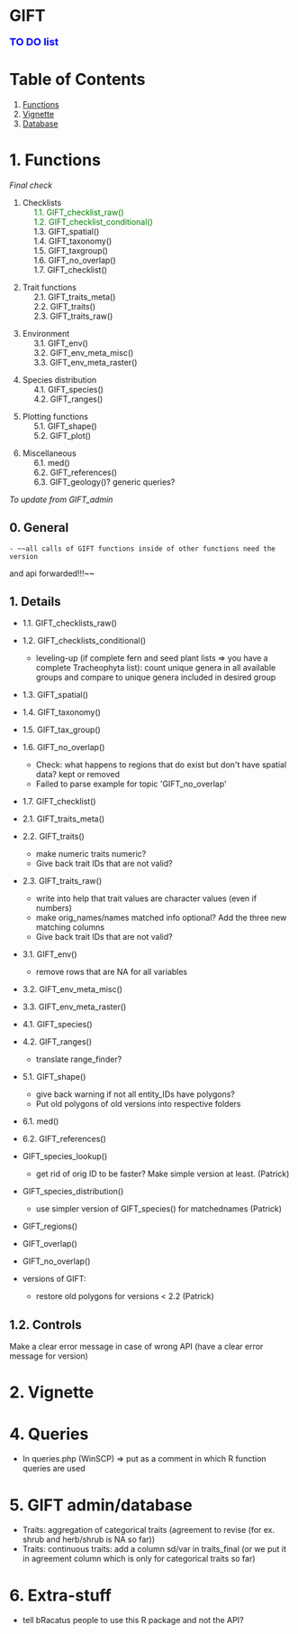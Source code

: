 # GIFT

**<span style="color:blue"><font size="4">TO DO list</span></font>**

# Table of Contents
1. [Functions](#functions)
2. [Vignette](#vignette)
3. [Database](#Database)

# 1. Functions

*Final check*  
1. Checklists  <br>
&nbsp;&nbsp;&nbsp;&nbsp; <span style="color:green">1.1. GIFT_checklist_raw()</span>  
&nbsp;&nbsp;&nbsp;&nbsp; <span style="color:green">1.2. GIFT_checklist_conditional()</span>   
&nbsp;&nbsp;&nbsp;&nbsp; 1.3. GIFT_spatial()  
&nbsp;&nbsp;&nbsp;&nbsp; 1.4. GIFT_taxonomy()   
&nbsp;&nbsp;&nbsp;&nbsp; 1.5. GIFT_taxgroup()  
&nbsp;&nbsp;&nbsp;&nbsp; 1.6. GIFT_no_overlap()  
&nbsp;&nbsp;&nbsp;&nbsp; 1.7. GIFT_checklist()  
  
2. Trait functions <br>
&nbsp;&nbsp;&nbsp;&nbsp; 2.1. GIFT_traits_meta()  
&nbsp;&nbsp;&nbsp;&nbsp; 2.2. GIFT_traits()  
&nbsp;&nbsp;&nbsp;&nbsp; 2.3. GIFT_traits_raw()  

3. Environment  
&nbsp;&nbsp;&nbsp;&nbsp; 3.1. GIFT_env()  
&nbsp;&nbsp;&nbsp;&nbsp; 3.2. GIFT_env_meta_misc()  
&nbsp;&nbsp;&nbsp;&nbsp; 3.3. GIFT_env_meta_raster()  

4. Species distribution  
&nbsp;&nbsp;&nbsp;&nbsp; 4.1. GIFT_species()  
&nbsp;&nbsp;&nbsp;&nbsp; 4.2. GIFT_ranges()  

5. Plotting functions  
&nbsp;&nbsp;&nbsp;&nbsp; 5.1. GIFT_shape()  
&nbsp;&nbsp;&nbsp;&nbsp; 5.2. GIFT_plot() 

6. Miscellaneous  
&nbsp;&nbsp;&nbsp;&nbsp; 6.1. med()  
&nbsp;&nbsp;&nbsp;&nbsp; 6.2. GIFT_references()  
&nbsp;&nbsp;&nbsp;&nbsp; 6.3. GIFT_geology()? generic queries?  

*To update from GIFT_admin*<br>

## 0. General

    - ~~all calls of GIFT functions inside of other functions need the version
  and api forwarded!!!~~


## 1. Details
* 1.1. GIFT_checklists_raw()
    
* 1.2. GIFT_checklists_conditional()
    - leveling-up (if complete fern and seed plant lists => you have a complete Tracheophyta list): count unique genera in all available groups and compare to unique genera included in desired group

* 1.3. GIFT_spatial()

* 1.4. GIFT_taxonomy()  

* 1.5. GIFT_tax_group()

* 1.6. GIFT_no_overlap()
    - Check: what happens to regions that do exist but don't have spatial data? kept or removed
    - Failed to parse example for topic 'GIFT_no_overlap'
    
* 1.7. GIFT_checklist()

* 2.1. GIFT_traits_meta()

* 2.2. GIFT_traits()
    - make numeric traits numeric?
    - Give back trait IDs that are not valid?

* 2.3. GIFT_traits_raw()
    - write into help that trait values are character values (even if numbers)
    - make orig_names/names matched info optional? Add the three new matching columns
    - Give back trait IDs that are not valid?

* 3.1. GIFT_env()
    - remove rows that are NA for all variables

* 3.2. GIFT_env_meta_misc()    
    
* 3.3. GIFT_env_meta_raster()  

* 4.1. GIFT_species()

* 4.2. GIFT_ranges()
    - translate range_finder?

* 5.1. GIFT_shape()
    - give back warning if not all entity_IDs have polygons?
    - Put old polygons of old versions into respective folders
    
* 6.1. med()

* 6.2. GIFT_references()

* GIFT_species_lookup()
    - get rid of orig ID to be faster? Make simple version at least. (Patrick)

* GIFT_species_distribution()
    - use simpler version of GIFT_species() for matchednames (Patrick)

* GIFT_regions()

* GIFT_overlap()

* GIFT_no_overlap()

* versions of GIFT:
    - restore old polygons for versions < 2.2 (Patrick)

## 1.2. Controls
Make a clear error message in case of wrong API (have a clear error message for version)

# 2. Vignette

# 4. Queries
* In queries.php (WinSCP) => put as a comment in which R function queries are used

# 5. GIFT admin/database
* Traits: aggregation of categorical traits (agreement to revise (for ex. shrub and herb/shrub is NA so far))
* Traits: continuous traits: add a column sd/var in traits_final (or we put it in agreement column which is only for categorical traits so far)

# 6. Extra-stuff
* tell bRacatus people to use this R package and not the API?
